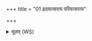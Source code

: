 +++
title = "01 इदावत्सराय परिवत्सराय"

+++
<details><summary>मूलम् (WS)</summary>

इदावत्सराय परिवत्सराय संवत्सराय प्रति वेदयाम एतत् ।  
यद् व्रतेषु दुरितं निजग्मिम दुर्हार्दं तेन शमलेन आयुः॥ १ ॥  
यन् मे व्रतं व्रतपते लुलोभाहोरात्रे समघातां म एतत्।  
उद्यन् पुरस्ताद् भिषगस्तु चन्द्रमाः सूर्यो रश्मिभिरभि गृणात्वेतत्॥ २ ॥  
यद् व्रतमधिपेदे चित्त्या मनसा हृदा।  
आदित्या रुद्रास्तन् मयि वसवश्च समिन्धताम्॥ ३ ॥  
व्रतानां व्रतपतय उपाकरोम्यग्नये।  
स मे द्युम्नं बृहद्यशो दीर्घमायुष्कृणोतु मे ॥ ४ ॥
</details>